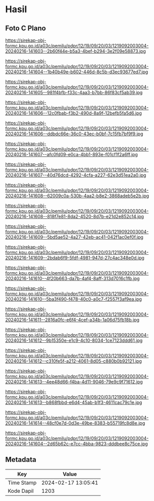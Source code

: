 # Hasil

## Foto C Plano

https://sirekap-obj-formc.kpu.go.id/a03c/pemilu/pdpr/12/19/09/20/03/1219092003004-20240216-141603--2b60f44e-b5a3-4bef-b294-3e2f09e58873.jpg

https://sirekap-obj-formc.kpu.go.id/a03c/pemilu/pdpr/12/19/09/20/03/1219092003004-20240216-141604--1b40b49e-b602-446d-8c5b-d3ec93677ed7.jpg

https://sirekap-obj-formc.kpu.go.id/a03c/pemilu/pdpr/12/19/09/20/03/1219092003004-20240216-141605--981f4bfb-f33c-4aa3-b7bb-86f83cf5ab39.jpg

https://sirekap-obj-formc.kpu.go.id/a03c/pemilu/pdpr/12/19/09/20/03/1219092003004-20240216-141606--12c0fbab-f3b2-490d-8a9f-12befb5fa5d6.jpg

https://sirekap-obj-formc.kpu.go.id/a03c/pemilu/pdpr/12/19/09/20/03/1219092003004-20240216-141606--ddbdc66e-36c0-43ec-b0bf-7c15fb7bf9f9.jpg

https://sirekap-obj-formc.kpu.go.id/a03c/pemilu/pdpr/12/19/09/20/03/1219092003004-20240216-141607--afc0fd09-e0ca-4bb1-893e-f01cf1f2a6ff.jpg

https://sirekap-obj-formc.kpu.go.id/a03c/pemilu/pdpr/12/19/09/20/03/1219092003004-20240216-141607--40d76dcd-4292-4cfa-a227-62e3d51ea2a0.jpg

https://sirekap-obj-formc.kpu.go.id/a03c/pemilu/pdpr/12/19/09/20/03/1219092003004-20240216-141608--62009c0a-530b-4aa2-b8e2-3868adeb5e2b.jpg

https://sirekap-obj-formc.kpu.go.id/a03c/pemilu/pdpr/12/19/09/20/03/1219092003004-20240216-141608--818f7e81-8da2-4520-8d7b-e21d2e852c14.jpg

https://sirekap-obj-formc.kpu.go.id/a03c/pemilu/pdpr/12/19/09/20/03/1219092003004-20240216-141609--5bd5ae52-4a27-42eb-ac41-042f1ac0ef0f.jpg

https://sirekap-obj-formc.kpu.go.id/a03c/pemilu/pdpr/12/19/09/20/03/1219092003004-20240216-141609--2bdab6f9-5fdf-4981-947d-27c4ac348e0d.jpg

https://sirekap-obj-formc.kpu.go.id/a03c/pemilu/pdpr/12/19/09/20/03/1219092003004-20240216-141610--4f20b663-da7b-4af4-8aff-313d7016c1fb.jpg

https://sirekap-obj-formc.kpu.go.id/a03c/pemilu/pdpr/12/19/09/20/03/1219092003004-20240216-141610--5ba3f490-f478-40c0-a0c7-f2557f3af9ea.jpg

https://sirekap-obj-formc.kpu.go.id/a03c/pemilu/pdpr/12/19/09/20/03/1219092003004-20240216-141611--2816a0fc-e6f4-4cef-a34b-1a06d75fb18b.jpg

https://sirekap-obj-formc.kpu.go.id/a03c/pemilu/pdpr/12/19/09/20/03/1219092003004-20240216-141612--9b15350e-e1c9-4c10-8034-1ce7123ddd61.jpg

https://sirekap-obj-formc.kpu.go.id/a03c/pemilu/pdpr/12/19/09/20/03/1219092003004-20240216-141612--c310fe5f-a212-4061-8d05-c880b0b92121.jpg

https://sirekap-obj-formc.kpu.go.id/a03c/pemilu/pdpr/12/19/09/20/03/1219092003004-20240216-141613--4ee48d66-f4ba-4d11-9046-79e9c9f71612.jpg

https://sirekap-obj-formc.kpu.go.id/a03c/pemilu/pdpr/12/19/09/20/03/1219092003004-20240216-141613--b868fbbd-e6d4-45ab-b1f3-4611cac79c1e.jpg

https://sirekap-obj-formc.kpu.go.id/a03c/pemilu/pdpr/12/19/09/20/03/1219092003004-20240216-141614--48cf0e7d-0d3e-49be-8383-b55719fc8d8e.jpg

https://sirekap-obj-formc.kpu.go.id/a03c/pemilu/pdpr/12/19/09/20/03/1219092003004-20240216-141604--2d65b62c-e7cc-4bba-9823-dddbee8c75ce.jpg


## Metadata

| Key        | Value               |
| ---------- | ------------------- |
| Time Stamp | 2024-02-17 13:05:41 |
| Kode Dapil | 1203                |



